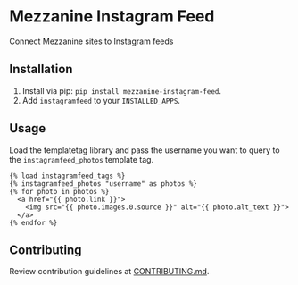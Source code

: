 
# Mezzanine Instagram Feed

Connect Mezzanine sites to Instagram feeds

## Installation

1. Install via pip: `pip install mezzanine-instagram-feed`.
2. Add `instagramfeed` to your `INSTALLED_APPS`.

## Usage

Load the templatetag library and pass the username you want to query to the `instagramfeed_photos` template tag.

```django
{% load instagramfeed_tags %}
{% instagramfeed_photos "username" as photos %}
{% for photo in photos %}
  <a href="{{ photo.link }}">
    <img src="{{ photo.images.0.source }}" alt="{{ photo.alt_text }}">
  </a>
{% endfor %}
```

## Contributing

Review contribution guidelines at [CONTRIBUTING.md].

[CONTRIBUTING.md]: CONTRIBUTING.md
